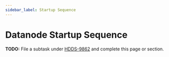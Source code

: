 ```yaml
---
sidebar_label: Startup Sequence
---
```


# Datanode Startup Sequence

**TODO:** File a subtask under [HDDS-9862](https://issues.apache.org/jira/browse/HDDS-9862) and complete this page or section.
